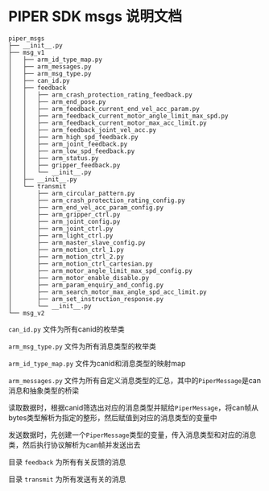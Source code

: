 # PIPER SDK msgs 说明文档

```shell
piper_msgs
├── __init__.py
├── msg_v1
│   ├── arm_id_type_map.py
│   ├── arm_messages.py
│   ├── arm_msg_type.py
│   ├── can_id.py
│   ├── feedback
│   │   ├── arm_crash_protection_rating_feedback.py
│   │   ├── arm_end_pose.py
│   │   ├── arm_feedback_current_end_vel_acc_param.py
│   │   ├── arm_feedback_current_motor_angle_limit_max_spd.py
│   │   ├── arm_feedback_current_motor_max_acc_limit.py
│   │   ├── arm_feedback_joint_vel_acc.py
│   │   ├── arm_high_spd_feedback.py
│   │   ├── arm_joint_feedback.py
│   │   ├── arm_low_spd_feedback.py
│   │   ├── arm_status.py
│   │   ├── gripper_feedback.py
│   │   └── __init__.py
│   ├── __init__.py
│   └── transmit
│       ├── arm_circular_pattern.py
│       ├── arm_crash_protection_rating_config.py
│       ├── arm_end_vel_acc_param_config.py
│       ├── arm_gripper_ctrl.py
│       ├── arm_joint_config.py
│       ├── arm_joint_ctrl.py
│       ├── arm_light_ctrl.py
│       ├── arm_master_slave_config.py
│       ├── arm_motion_ctrl_1.py
│       ├── arm_motion_ctrl_2.py
│       ├── arm_motion_ctrl_cartesian.py
│       ├── arm_motor_angle_limit_max_spd_config.py
│       ├── arm_motor_enable_disable.py
│       ├── arm_param_enquiry_and_config.py
│       ├── arm_search_motor_max_angle_spd_acc_limit.py
│       ├── arm_set_instruction_response.py
│       └── __init__.py
└── msg_v2
```

`can_id.py` 文件为所有canid的枚举类

`arm_msg_type.py` 文件为所有消息类型的枚举类

`arm_id_type_map.py` 文件为canid和消息类型的映射map

`arm_messages.py` 文件为所有自定义消息类型的汇总，其中的`PiperMessage`是can消息和抽象类型的桥梁

读取数据时，根据canid筛选出对应的消息类型并赋给`PiperMessage`，将can帧从bytes类型解析为指定的整形，然后赋值到对应的消息类型的变量中

发送数据时，先创建一个`PiperMessage`类型的变量，传入消息类型和对应的消息类，然后执行协议解析为can帧并发送出去

目录 `feedback` 为所有有关反馈的消息

目录 `transmit` 为所有发送有关的消息
